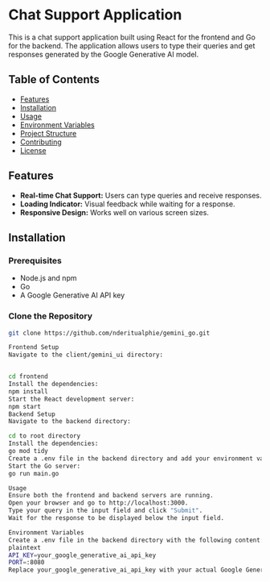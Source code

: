 # Chat Support Application

This is a chat support application built using React for the frontend and Go for the backend. The application allows users to type their queries and get responses generated by the Google Generative AI model.

## Table of Contents

- [Features](#features)
- [Installation](#installation)
- [Usage](#usage)
- [Environment Variables](#environment-variables)
- [Project Structure](#project-structure)
- [Contributing](#contributing)
- [License](#license)

## Features

- **Real-time Chat Support:** Users can type queries and receive responses.
- **Loading Indicator:** Visual feedback while waiting for a response.
- **Responsive Design:** Works well on various screen sizes.

## Installation

### Prerequisites

- Node.js and npm
- Go
- A Google Generative AI API key

### Clone the Repository

```sh
git clone https://github.com/nderitualphie/gemini_go.git
```

```sh
Frontend Setup
Navigate to the client/gemini_ui directory:
```

```sh

cd frontend
Install the dependencies:
npm install
Start the React development server:
npm start
Backend Setup
Navigate to the backend directory:
```

```sh
cd to root directory
Install the dependencies:
go mod tidy
Create a .env file in the backend directory and add your environment variables (see below for required variables).
Start the Go server:
go run main.go
```

```sh
Usage
Ensure both the frontend and backend servers are running.
Open your browser and go to http://localhost:3000.
Type your query in the input field and click "Submit".
Wait for the response to be displayed below the input field.
```

```sh
Environment Variables
Create a .env file in the backend directory with the following content:
plaintext
API_KEY=your_google_generative_ai_api_key
PORT=:8080
Replace your_google_generative_ai_api_key with your actual Google Generative AI API key.
```
